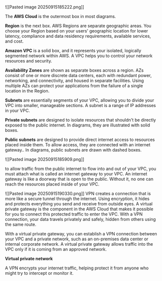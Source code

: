 ![[Pasted image 20250915185222.png]]

The **AWS Cloud** is the outermost box in most diagrams.

**Region** is the next box. AWS Regions are separate geographic areas. You choose your Region based on your users' geographic location for lower latency, compliance and data residency requirements, available services, and cost.

**Amazon VPC** is a solid box, and it represents your isolated, logically segmented network within AWS. A VPC helps you to control your network resources and security.

**Availability Zones** are shown as separate boxes across a region. AZs consist of one or more discrete data centers, each with redundant power, networking, and connectivity, and housed in separate facilities. Using multiple AZs can protect your applications from the failure of a single location in the Region.

**Subnets** are essentially segments of your VPC, allowing you to divide your VPC into smaller, manageable sections. A subnet is a range of IP addresses in your VPC.

**Private subnets** are designed to isolate resources that shouldn't be directly exposed to the public internet. In diagrams, they are illustrated with solid boxes.

**Public subnets** are designed to provide direct internet access to resources placed inside them. To allow access, they are connected with an internet gateway.. In diagrams, public subnets are drawn with dashed boxes.


![[Pasted image 20250915185909.png]]

to allow traffic from the public internet to flow into and out of your VPC, you must attach what is called an internet gateway to your VPC. An internet gateway is like a doorway that is open to the public. Without it, no one can reach the resources placed inside of your VPC.

![[Pasted image 20250915190330.png]]
VPN creates a connection that is more like a secure tunnel through the internet. Using encryption, it hides and protects everything you send and receive from outside eyes. A virtual private gateway is the component in the AWS Cloud that makes it possible for you to connect this protected traffic to enter the VPC. With a VPN connection, your data travels privately and safely, hidden from others using the same route.

With a virtual private gateway, you can establish a VPN connection between your VPC and a private network, such as an on-premises data center or internal corporate network. A virtual private gateway allows traffic into the VPC only if it is coming from an approved network.


**Virtual private network**

A VPN encrypts your internet traffic, helping protect it from anyone who might try to intercept or monitor it.